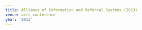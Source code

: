 ```yaml
---
title: Alliance of Information and Referral Systems (2013)
venue: airs_conference
year: '2013'
---
```

